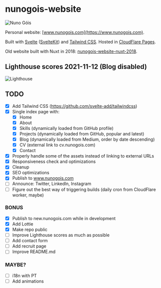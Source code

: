 # nunogois-website

![Nuno Góis](https://github.com/nunogois/nunogois-website/blob/main/static/thumbnail.png?raw=true)

Personal website: [www.nunogois.com](https://www.nunogois.com).

Built with [Svelte](https://svelte.dev/) ([SvelteKit](https://kit.svelte.dev/)) and [Tailwind CSS](https://tailwindcss.com/).
Hosted in [CloudFlare Pages](https://pages.cloudflare.com/).

Old website built with Nuxt in 2018: [nunogois-website-nuxt-2018](https://github.com/nunogois/nunogois-website-nuxt-2018).

## Lighthouse scores 2021-11-12 (Blog disabled)

![Lighthouse](https://github.com/nunogois/nunogois-website/blob/main/lighthouse.png?raw=true)

## TODO

- [x] Add Tailwind CSS (https://github.com/svelte-add/tailwindcss)
- [x] Single index page with:
  - [x] Home
  - [x] About
  - [x] Skills (dynamically loaded from GitHub profile)
  - [x] Projects (dynamically loaded from GitHub, popular and latest)
  - [x] Blog (dynamically loaded from Medium, order by date descending)
  - [x] CV (external link to cv.nunogois.com)
  - [x] Contact
- [x] Properly handle some of the assets instead of linking to external URLs
- [x] Responsiveness check and optimizations
- [x] Cleanup
- [x] SEO optimizations
- [x] Publish to www.nunogois.com
- [ ] Announce: Twitter, LinkedIn, Instagram
- [ ] Figure out the best way of triggering builds (daily cron from CloudFlare worker, maybe)

### BONUS

- [x] Publish to new.nunogois.com while in development
- [x] Add Lottie
- [x] Make repo public
- [ ] Improve Lighthouse scores as much as possible
- [ ] Add contact form
- [ ] Add recruit page
- [ ] Improve README.md

### MAYBE?

- [ ] i18n with PT
- [ ] Add animations
